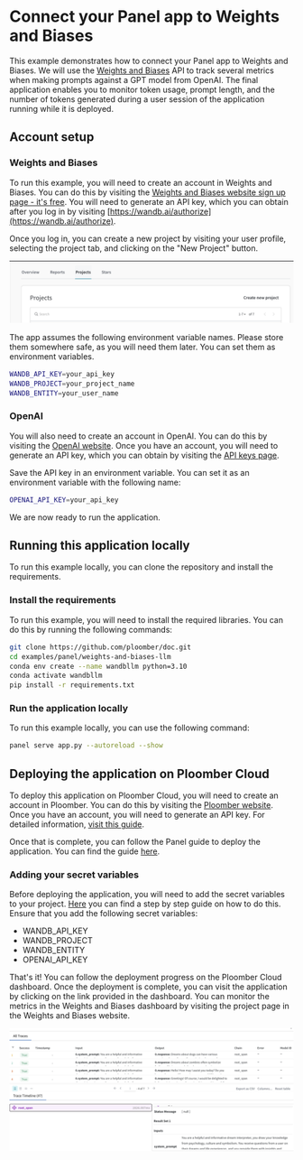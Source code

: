 # Connect your Panel app to Weights and Biases

This example demonstrates how to connect your Panel app to Weights and Biases. We will use the [Weights and Biases](https://www.wandb.com/) API to track several metrics when making prompts against a GPT model from OpenAI. The final application enables you to monitor token usage, prompt length, and the number of tokens generated during a user session of the application running while it is deployed. 

## Account setup

### Weights and Biases

To run this example, you will need to create an account in Weights and Biases. You can do this by visiting the [Weights and Biases website sign up page - it's free](https://wandb.ai/site/). You will need to generate an API key, which you can obtain after you log in by visiting [https://wandb.ai/authorize](https://wandb.ai/authorize). 

Once you log in, you can create a new project by visiting your user profile, selecting the project tab, and clicking on the "New Project" button. 

![](./images/new_project.png)

The app assumes the following environment variable names. Please store them somewhere safe, as you will need them later. You can set them as environment variables. 

```bash
WANDB_API_KEY=your_api_key
WANDB_PROJECT=your_project_name
WANDB_ENTITY=your_user_name
```

### OpenAI

You will also need to create an account in OpenAI. You can do this by visiting the [OpenAI website](https://platform.openai.com/account/). Once you have an account, you will need to generate an API key, which you can obtain by visiting the [API keys page](https://platform.openai.com/api-keys).

Save the API key in an environment variable. You can set it as an environment variable with the following name:

```bash
OPENAI_API_KEY=your_api_key
```

We are now ready to run the application.

## Running this application locally

To run this example locally, you can clone the repository and install the requirements.

### Install the requirements

To run this example, you will need to install the required libraries. You can do this by running the following commands:

```bash
git clone https://github.com/ploomber/doc.git
cd examples/panel/weights-and-biases-llm
conda env create --name wandbllm python=3.10
conda activate wandbllm
pip install -r requirements.txt
```

### Run the application locally

To run this example locally, you can use the following command:

```bash
panel serve app.py --autoreload --show
```

## Deploying the application on Ploomber Cloud 

To deploy this application on Ploomber Cloud, you will need to create an account in Ploomber. You can do this by visiting the [Ploomber website](https://www.platform.ploomber.io/). Once you have an account, you will need to generate an API key. For detailed information, [visit this guide](https://docs.cloud.ploomber.io/en/latest/quickstart/apikey.html).

Once that is complete, you can follow the Panel guide to deploy the application. You can find the guide [here](https://docs.cloud.ploomber.io/en/latest/apps/panel.html).

### Adding your secret variables

Before deploying the application, you will need to add the secret variables to your project. [Here](https://docs.cloud.ploomber.io/en/latest/user-guide/env-vars.html) you can find a step by step guide on how to do this. Ensure that you add the following secret variables:

- WANDB_API_KEY
- WANDB_PROJECT
- WANDB_ENTITY
- OPENAI_API_KEY

That's it! You can follow the deployment progress on the Ploomber Cloud dashboard. Once the deployment is complete, you can visit the application by clicking on the link provided in the dashboard. You can monitor the metrics in the Weights and Biases dashboard by visiting the project page in the Weights and Biases website.

![](./images/wandb.png)